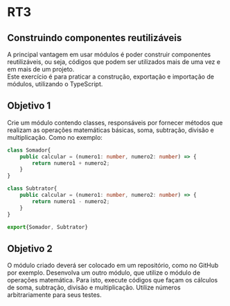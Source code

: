 # RT3


## Construindo componentes reutilizáveis
A principal vantagem em usar módulos é poder construir componentes reutilizáveis, ou seja, códigos que podem ser utilizados mais de uma vez
e em mais de um projeto. <br>
Este exercício é para praticar a construção, exportação e importação de módulos, utilizando o TypeScript.
## Objetivo 1

Crie um módulo contendo classes, responsáveis por fornecer métodos que realizam as operações matemáticas básicas, soma, subtração, divisão
e multiplicação. Como no exemplo:

```typescript
class Somador{
    public calcular = (numero1: number, numero2: number) => {
        return numero1 + numero2;
    }
}

class Subtrator{
    public calcular = (numero1: number, numero2: number) => {
        return numero1 - numero2;
    }
}

export{Somador, Subtrator}

```

## Objetivo 2

O módulo criado deverá ser colocado em um repositório, como no GitHub por exemplo.
Desenvolva um outro módulo, que utilize o módulo de operações matemática. Para isto, execute códigos que façam os cálculos de soma,
subtração, divisão e multiplicação. Utilize números arbitrariamente para seus testes.